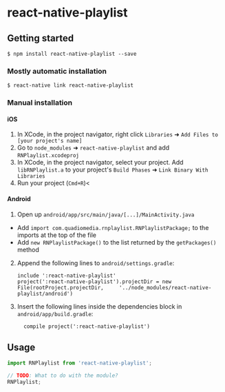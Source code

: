 
# react-native-playlist

## Getting started

`$ npm install react-native-playlist --save`

### Mostly automatic installation

`$ react-native link react-native-playlist`

### Manual installation


#### iOS

1. In XCode, in the project navigator, right click `Libraries` ➜ `Add Files to [your project's name]`
2. Go to `node_modules` ➜ `react-native-playlist` and add `RNPlaylist.xcodeproj`
3. In XCode, in the project navigator, select your project. Add `libRNPlaylist.a` to your project's `Build Phases` ➜ `Link Binary With Libraries`
4. Run your project (`Cmd+R`)<

#### Android

1. Open up `android/app/src/main/java/[...]/MainActivity.java`
  - Add `import com.quadiomedia.rnplaylist.RNPlaylistPackage;` to the imports at the top of the file
  - Add `new RNPlaylistPackage()` to the list returned by the `getPackages()` method
2. Append the following lines to `android/settings.gradle`:
  	```
  	include ':react-native-playlist'
  	project(':react-native-playlist').projectDir = new File(rootProject.projectDir, 	'../node_modules/react-native-playlist/android')
  	```
3. Insert the following lines inside the dependencies block in `android/app/build.gradle`:
  	```
      compile project(':react-native-playlist')
  	```


## Usage
```javascript
import RNPlaylist from 'react-native-playlist';

// TODO: What to do with the module?
RNPlaylist;
```
  